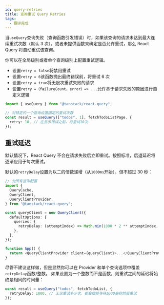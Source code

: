 ```yaml
---
id: query-retries
title: 查询重试 Query Retries
tags:
  - 翻译完成
---
```


当`useQuery`查询失败（查询函数引发错误）时，如果该查询的请求未达到最大连续重试次数（默认 3 次），或者未提供函数来确定是否允许重试，那么 React Query 将自动重试该查询。

你可以在全局级别或者单个查询级别上配置重试逻辑。

- 设置`retry = false`将禁用重试
- 设置`retry = 6`该函数抛出最终错误前，将重试 6 次
- 设置`retry = true`将无限次重试失败的请求
- 设置`retry =（failureCount，error）=> ...`允许基于请求失败的原因进行自定义逻辑

```ts
import { useQuery } from "@tanstack/react-query";

// 对特定的一个查询设置固定的重试次数
const result = useQuery(["todos", 1], fetchTodoListPage, {
  retry: 10, // 在显示错误之前，将重试10次
});
```

## 重试延迟

默认情况下，React Query 不会在请求失败后立即重试。按照标准，后退延迟将逐渐应用于每次重试。

默认的`retryDelay`设置为以二的倍数递增（从`1000ms`开始），但不超过 30 秒：

```ts
// 为所有查询配置
import {
  QueryCache,
  QueryClient,
  QueryClientProvider,
} from "@tanstack/react-query";

const queryClient = new QueryClient({
  defaultOptions: {
    queries: {
      retryDelay: (attemptIndex) => Math.min(1000 * 2 ** attemptIndex, 30000),
    },
  },
});

function App() {
  return <QueryClientProvider client={queryClient}>...</QueryClientProvider>;
}
```

尽管不建议这样做，但是显然你可以在 Provider 和单个查询选项中覆盖`retryDelay`函数/整数。
如果设置为一个整数而不是函数，则重试之间的延迟将始终是相同的时间量：

```ts
const result = useQuery("todos", fetchTodoList, {
  retryDelay: 1000, // 无论重试多少次，都会始终等待1000毫秒然后重试
});
```
